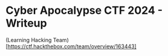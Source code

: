# Cyber Apocalypse CTF 2024 -  Writeup
 
(Learning Hacking Team)[https://ctf.hackthebox.com/team/overview/163443]

